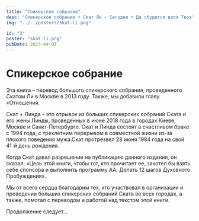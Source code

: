 ```yaml
---
title: "Спикерское собрание"
desc: "Спикерское собрание • Скат Ли - Сегодня • Да сбудется воля Твоя"
img: "../../posters/skat-li.png"

id: "3"
poster: "skat-li.png"
pubDate: 2023-04-07
---
```


# Спикерское собрание

Эта книга – перевод большого спикерского собрания, проведенного Скатом Ли в Москве в 2013 году. Также, мы добавили главу «Отношения.

Скат + Линда – это отрывок из больших спикерских собраний Ската и его жены Линды, проведенных в июне 2018 года в городах Киеве, Москве и Санкт-Петербурге. Скат и Линда состоят в счастливом браке с 1994 года, с трехлетним перерывом в совместной жизни из-за плохого поведения мужа.Скат протрезвел 28 июня 1984 года на свой 41-й день рождения.

Когда Скат давал разрешение на публикацию данного издания, он сказал: «Цель этой книги, чтобы тот, кто прочитает ее, захотел бы взять себе спонсора и выполнить программу АА. Делать 12 шагов Духовного Пробуждения».

Мы от всего сердца благодарим тех, кто участвовал в организации и проведении больших спикерских собраний Ската во всех городах, а также, помогал с переводом и работой над текстом этой книги.

Продолжение следует…
